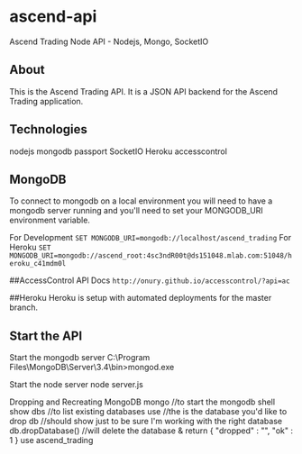 # ascend-api
Ascend Trading Node API - Nodejs, Mongo, SocketIO

## About
This is the Ascend Trading API. It is a JSON API backend for the Ascend Trading application.

## Technologies
nodejs
mongodb
passport
SocketIO
Heroku
accesscontrol

## MongoDB
To connect to mongodb on a local environment you will need to have a mongodb server running and you'll
need to set your MONGODB_URI environment variable.

For Development
```SET MONGODB_URI=mongodb://localhost/ascend_trading```
For Heroku
```SET MONGODB_URI=mongodb://ascend_root:4sc3ndR00t@ds151048.mlab.com:51048/heroku_c41mdm0l```

##AccessControl API Docs
```http://onury.github.io/accesscontrol/?api=ac```

##Heroku
Heroku is setup with automated deployments for the master branch.


## Start the API
Start the mongodb server
C:\Program Files\MongoDB\Server\3.4\bin>mongod.exe

Start the node server
node server.js

Dropping and Recreating MongoDB
mongo //to start the mongodb shell
show dbs //to list existing databases
use <dbname> //the <dbname> is the database you'd like to drop
db //should show <dbname> just to be sure I'm working with the right database
db.dropDatabase() //will delete the database & return { "dropped" : "<dbname>", "ok" : 1 }
use ascend_trading

